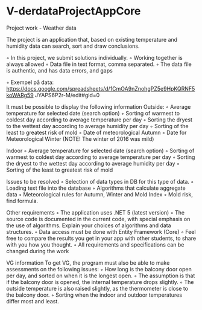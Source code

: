# V-derdataProjectAppCore


Project work - Weather data

 The project is an application that, based on existing
temperature and humidity data can search, sort
and draw conclusions.

◦ In this project, we submit solutions individually.
◦ Working together is always allowed
◦ Data file in text format, comma separated.
◦ The data file is authentic, and has data errors, and gaps

◦ Exempel på data:
https://docs.google.com/spreadsheets/d/1CmOA9nZnohgPZ5e9HpKQRNF5koWARg59
JYAPS6P2r-M/edit#gid=0


It must be possible to display the following information
Outside:
◦ Average temperature for selected date (search option)
◦ Sorting of warmest to coldest day according to average temperature per day
◦ Sorting the dryest to the wettest day according to average humidity per day
◦ Sorting of the least to greatest risk of mold
◦ Date of meteorological Autumn
◦ Date for Meteorological Winter (NOTE! The winter of 2016 was mild)

Indoor
◦ Average temperature for selected date (search option)
◦ Sorting of warmest to coldest day according to average temperature per day
◦ Sorting the dryest to the wettest day according to average humidity per day
◦ Sorting of the least to greatest risk of mold

Issues to be resolved
◦ Selection of data types in DB for this type of data.
◦ Loading text file into the database
◦ Algorithms that calculate aggregate data
◦ Meteorological rules for Autumn, Winter and Mold Index
◦ Mold risk, find formula.

Other requirements
◦ The application uses .NET 5 (latest version)
◦ The source code is documented in the current code, with special emphasis on the use of
algorithms. Explain your choices of algorithms and data structures.
◦ Data access must be done with Entity Framework (Core)
◦ Feel free to compare the results you get in your app with other students, to share with you how
you thought.
◦ All requirements and specifications can be changed during the work

VG information
To get VG, the program must also be able to make assessments on the following issues:
◦ How long is the balcony door open per day, and sorted on when it is the longest
open.
◦ The assumption is that if the balcony door is opened, the internal temperature drops slightly.
◦ The outside temperature is also raised slightly, as the thermometer is close to the balcony door.
◦ Sorting when the indoor and outdoor temperatures differ most and least.
